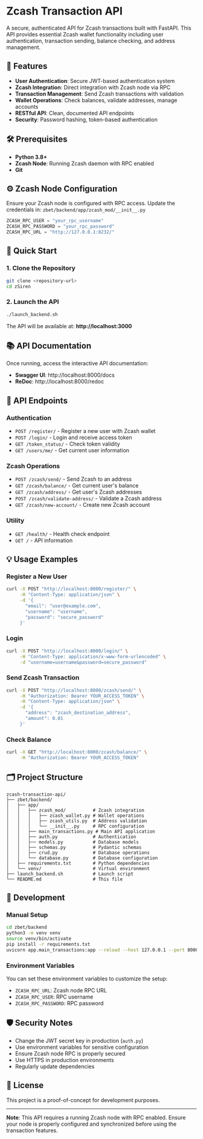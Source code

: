 # Zcash Transaction API

A secure, authenticated API for Zcash transactions built with FastAPI. This API provides essential Zcash wallet functionality including user authentication, transaction sending, balance checking, and address management.

## 🚀 Features

- **User Authentication**: Secure JWT-based authentication system
- **Zcash Integration**: Direct integration with Zcash node via RPC
- **Transaction Management**: Send Zcash transactions with validation
- **Wallet Operations**: Check balances, validate addresses, manage accounts
- **RESTful API**: Clean, documented API endpoints
- **Security**: Password hashing, token-based authentication

## 🛠️ Prerequisites

- **Python 3.8+**
- **Zcash Node**: Running Zcash daemon with RPC enabled
- **Git**

## ⚙️ Zcash Node Configuration

Ensure your Zcash node is configured with RPC access. Update the credentials in:
`zbet/backend/app/zcash_mod/__init__.py`

```python
ZCASH_RPC_USER = "your_rpc_username"
ZCASH_RPC_PASSWORD = "your_rpc_password"
ZCASH_RPC_URL = "http://127.0.0.1:8232/"
```

## 🚀 Quick Start

### 1. Clone the Repository

```bash
git clone <repository-url>
cd zSiren
```

### 2. Launch the API

```bash
./launch_backend.sh
```

The API will be available at: **http://localhost:3000**

## 📚 API Documentation

Once running, access the interactive API documentation:
- **Swagger UI**: http://localhost:8000/docs
- **ReDoc**: http://localhost:8000/redoc

## 🔑 API Endpoints

### Authentication
- `POST /register/` - Register a new user with Zcash wallet
- `POST /login/` - Login and receive access token
- `GET /token_status/` - Check token validity
- `GET /users/me/` - Get current user information

### Zcash Operations
- `POST /zcash/send/` - Send Zcash to an address
- `GET /zcash/balance/` - Get current user's balance
- `GET /zcash/address/` - Get user's Zcash addresses
- `POST /zcash/validate-address/` - Validate a Zcash address
- `GET /zcash/new-account/` - Create new Zcash account

### Utility
- `GET /health/` - Health check endpoint
- `GET /` - API information

## 💡 Usage Examples

### Register a New User
```bash
curl -X POST "http://localhost:8000/register/" \
     -H "Content-Type: application/json" \
     -d '{
       "email": "user@example.com",
       "username": "username",
       "password": "secure_password"
     }'
```

### Login
```bash
curl -X POST "http://localhost:8000/login/" \
     -H "Content-Type: application/x-www-form-urlencoded" \
     -d "username=username&password=secure_password"
```

### Send Zcash Transaction
```bash
curl -X POST "http://localhost:8000/zcash/send/" \
     -H "Authorization: Bearer YOUR_ACCESS_TOKEN" \
     -H "Content-Type: application/json" \
     -d '{
       "address": "zcash_destination_address",
       "amount": 0.01
     }'
```

### Check Balance
```bash
curl -X GET "http://localhost:8000/zcash/balance/" \
     -H "Authorization: Bearer YOUR_ACCESS_TOKEN"
```

## 🗂️ Project Structure

```
zcash-transaction-api/
├── zbet/backend/
│   ├── app/
│   │   ├── zcash_mod/          # Zcash integration
│   │   │   ├── zcash_wallet.py # Wallet operations
│   │   │   ├── zcash_utils.py  # Address validation
│   │   │   └── __init__.py     # RPC configuration
│   │   ├── main_transactions.py # Main API application
│   │   ├── auth.py             # Authentication
│   │   ├── models.py           # Database models
│   │   ├── schemas.py          # Pydantic schemas
│   │   ├── crud.py             # Database operations
│   │   └── database.py         # Database configuration
│   ├── requirements.txt        # Python dependencies
│   └── venv/                   # Virtual environment
├── launch_backend.sh           # Launch script
└── README.md                   # This file
```

## 🔧 Development

### Manual Setup

```bash
cd zbet/backend
python3 -m venv venv
source venv/bin/activate
pip install -r requirements.txt
uvicorn app.main_transactions:app --reload --host 127.0.0.1 --port 8000
```

### Environment Variables

You can set these environment variables to customize the setup:
- `ZCASH_RPC_URL`: Zcash node RPC URL
- `ZCASH_RPC_USER`: RPC username
- `ZCASH_RPC_PASSWORD`: RPC password

## 🛡️ Security Notes

- Change the JWT secret key in production (`auth.py`)
- Use environment variables for sensitive configuration
- Ensure Zcash node RPC is properly secured
- Use HTTPS in production environments
- Regularly update dependencies

## 📄 License

This project is a proof-of-concept for development purposes.

---

**Note**: This API requires a running Zcash node with RPC enabled. Ensure your node is properly configured and synchronized before using the transaction features.